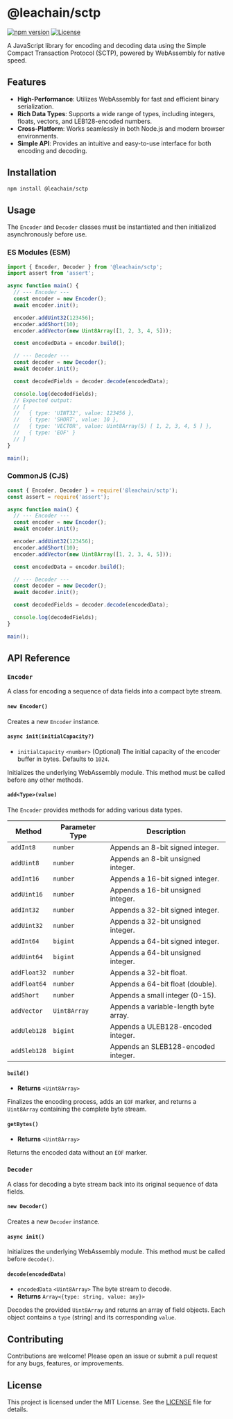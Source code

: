 <!--
giturl: https://github.com/LEA-Blockchain/sctp-js.git
name: sctp
version: 1.3.0
description: A JavaScript library for encoding and decoding data using the Simple Compact Transaction Protocol (SCTP).
-->

# @leachain/sctp

[![npm version](https://img.shields.io/npm/v/@leachain/sctp)](https://www.npmjs.com/package/@leachain/sctp)
[![License](https://img.shields.io/github/license/LEA-Blockchain/sctp-js)](https://github.com/LEA-Blockchain/sctp-js/blob/main/LICENSE)

A JavaScript library for encoding and decoding data using the Simple Compact Transaction Protocol (SCTP), powered by WebAssembly for native speed.

## Features

-   **High-Performance**: Utilizes WebAssembly for fast and efficient binary serialization.
-   **Rich Data Types**: Supports a wide range of types, including integers, floats, vectors, and LEB128-encoded numbers.
-   **Cross-Platform**: Works seamlessly in both Node.js and modern browser environments.
-   **Simple API**: Provides an intuitive and easy-to-use interface for both encoding and decoding.

## Installation

```sh
npm install @leachain/sctp
```

## Usage

The `Encoder` and `Decoder` classes must be instantiated and then initialized asynchronously before use.

### ES Modules (ESM)

```javascript
import { Encoder, Decoder } from '@leachain/sctp';
import assert from 'assert';

async function main() {
  // --- Encoder ---
  const encoder = new Encoder();
  await encoder.init();

  encoder.addUint32(123456);
  encoder.addShort(10);
  encoder.addVector(new Uint8Array([1, 2, 3, 4, 5]));

  const encodedData = encoder.build();

  // --- Decoder ---
  const decoder = new Decoder();
  await decoder.init();

  const decodedFields = decoder.decode(encodedData);

  console.log(decodedFields);
  // Expected output:
  // [
  //   { type: 'UINT32', value: 123456 },
  //   { type: 'SHORT', value: 10 },
  //   { type: 'VECTOR', value: Uint8Array(5) [ 1, 2, 3, 4, 5 ] },
  //   { type: 'EOF' }
  // ]
}

main();
```

### CommonJS (CJS)

```javascript
const { Encoder, Decoder } = require('@leachain/sctp');
const assert = require('assert');

async function main() {
  // --- Encoder ---
  const encoder = new Encoder();
  await encoder.init();

  encoder.addUint32(123456);
  encoder.addShort(10);
  encoder.addVector(new Uint8Array([1, 2, 3, 4, 5]));

  const encodedData = encoder.build();

  // --- Decoder ---
  const decoder = new Decoder();
  await decoder.init();

  const decodedFields = decoder.decode(encodedData);

  console.log(decodedFields);
}

main();
```

## API Reference

### `Encoder`

A class for encoding a sequence of data fields into a compact byte stream.

#### `new Encoder()`

Creates a new `Encoder` instance.

#### `async init(initialCapacity?)`

-   `initialCapacity` `<number>` (Optional) The initial capacity of the encoder buffer in bytes. Defaults to `1024`.

Initializes the underlying WebAssembly module. This method must be called before any other methods.

#### `add<Type>(value)`

The `Encoder` provides methods for adding various data types.

| Method          | Parameter Type | Description                               |
| --------------- | -------------- | ----------------------------------------- |
| `addInt8`       | `number`       | Appends an 8-bit signed integer.          |
| `addUint8`      | `number`       | Appends an 8-bit unsigned integer.        |
| `addInt16`      | `number`       | Appends a 16-bit signed integer.          |
| `addUint16`     | `number`       | Appends a 16-bit unsigned integer.        |
| `addInt32`      | `number`       | Appends a 32-bit signed integer.          |
| `addUint32`     | `number`       | Appends a 32-bit unsigned integer.        |
| `addInt64`      | `bigint`       | Appends a 64-bit signed integer.          |
| `addUint64`     | `bigint`       | Appends a 64-bit unsigned integer.        |
| `addFloat32`    | `number`       | Appends a 32-bit float.                   |
| `addFloat64`    | `number`       | Appends a 64-bit float (double).          |
| `addShort`      | `number`       | Appends a small integer (0-15).           |
| `addVector`     | `Uint8Array`   | Appends a variable-length byte array.     |
| `addUleb128`    | `bigint`       | Appends a ULEB128-encoded integer.        |
| `addSleb128`    | `bigint`       | Appends an SLEB128-encoded integer.       |

#### `build()`

-   **Returns** `<Uint8Array>`

Finalizes the encoding process, adds an `EOF` marker, and returns a `Uint8Array` containing the complete byte stream.

#### `getBytes()`

-   **Returns** `<Uint8Array>`

Returns the encoded data without an `EOF` marker.

### `Decoder`

A class for decoding a byte stream back into its original sequence of data fields.

#### `new Decoder()`

Creates a new `Decoder` instance.

#### `async init()`

Initializes the underlying WebAssembly module. This method must be called before `decode()`.

#### `decode(encodedData)`

-   `encodedData` `<Uint8Array>` The byte stream to decode.
-   **Returns** `Array<{type: string, value: any}>`

Decodes the provided `Uint8Array` and returns an array of field objects. Each object contains a `type` (string) and its corresponding `value`.

## Contributing

Contributions are welcome! Please open an issue or submit a pull request for any bugs, features, or improvements.

## License

This project is licensed under the MIT License. See the [LICENSE](LICENSE) file for details.